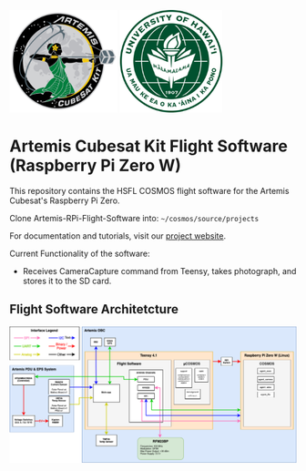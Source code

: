 <img src="images/artemis.png" alt="Artemis" width="190" height="180"> <img src="images/university-of-hawaii-manoa.png" alt="University of Hawaii Manoa" width="180" height="180"> <br>

# Artemis Cubesat Kit Flight Software (Raspberry Pi Zero W)
This repository contains the HSFL COSMOS flight software for the Artemis Cubesat's Raspberry Pi Zero.

Clone Artemis-RPi-Flight-Software into:
`~/cosmos/source/projects`

For documentation and tutorials, visit our [project website](https://sites.google.com/hawaii.edu/artemiscubesatkit).

Current Functionality of the software:
* Receives CameraCapture command from Teensy, takes photograph, and stores it to the SD card. 

## Flight Software Architetcture 

![Flight Software Architetcture](/images/FSWArchitecture.png)
